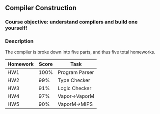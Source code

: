 
## Compiler Construction

### Course objective: understand compilers and build one yourself!

### Description
The compiler is broke down into five parts, and thus five total homeworks.


|Homework | Score | Task |
|--------|-------|--------------|
| HW1 | 100%   | Program Parser |
| HW2 | 99%    | Type Checker  |
| HW3 | 91%    | Logic Checker |
| HW4 | 97%    | Vapor->VaporM |
| HW5 | 90%    | VaporM->MIPS  |
